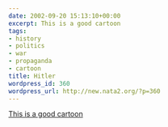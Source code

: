 ```yaml
---
date: 2002-09-20 15:13:10+00:00
excerpt: This is a good cartoon
tags:
- history
- politics
- war
- propaganda
- cartoon
title: Hitler
wordpress_id: 360
wordpress_url: http://new.nata2.org/?p=360
---
```


<a href="http://www.wardsutton.com/toons/schlock1.jpg">This is a good cartoon</a>